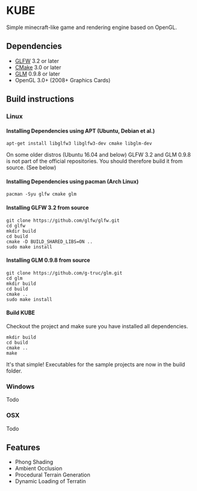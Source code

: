 # KUBE
Simple minecraft-like game and rendering engine based on OpenGL.

## Dependencies
* [GLFW](http://www.glfw.org) 3.2 or later
* [CMake](https://cmake.org) 3.0 or later
* [GLM](http://glm.g-truc.net) 0.9.8 or later
* OpenGL 3.0+ (2008+ Graphics Cards)

## Build instructions
### Linux
#### Installing Dependencies using APT (Ubuntu, Debian et al.)
```
apt-get install libglfw3 libglfw3-dev cmake libglm-dev
```
On some older distros (Ubuntu 16.04 and below) GLFW 3.2 and GLM 0.9.8 is not part of the official repositories. You should therefore build it from source. (See below)

#### Installing Dependencies using pacman (Arch Linux)
```
pacman -Syu glfw cmake glm
```

#### Installing GLFW 3.2 from source
```
git clone https://github.com/glfw/glfw.git
cd glfw
mkdir build
cd build
cmake -D BUILD_SHARED_LIBS=ON ..
sudo make install
```

#### Installing GLM 0.9.8 from source
```
git clone https://github.com/g-truc/glm.git
cd glm
mkdir build
cd build
cmake ..
sudo make install
```

#### Build KUBE
Checkout the project and make sure you have installed all dependencies.

```
mkdir build
cd build
cmake ..
make
```

It's that simple! Executables for the sample projects are now in the build folder.

### Windows
Todo
### OSX
Todo

## Features
* Phong Shading
* Ambient Occlusion
* Procedural Terrain Generation
* Dynamic Loading of Terratin
